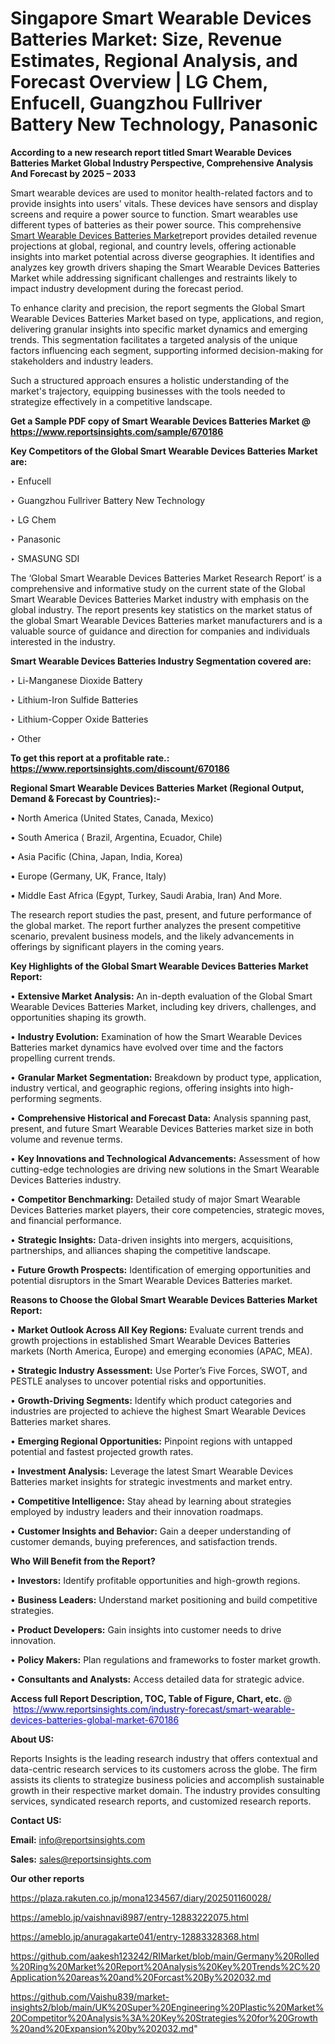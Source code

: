 # Singapore Smart Wearable Devices Batteries Market: Size, Revenue Estimates, Regional Analysis, and Forecast Overview | LG Chem, Enfucell, Guangzhou Fullriver Battery New Technology, Panasonic

<strong>According to a new research report titled Smart Wearable Devices Batteries Market Global Industry Perspective, Comprehensive Analysis And Forecast by 2025 – 2033</strong>

Smart wearable devices are used to monitor health-related factors and to provide insights into users' vitals. These devices have sensors and display screens and require a power source to function. Smart wearables use different types of batteries as their power source. This comprehensive <a href=https://www.reportsinsights.com/sample/670186>Smart Wearable Devices Batteries Market</a>report provides detailed revenue projections at global, regional, and country levels, offering actionable insights into market potential across diverse geographies. It identifies and analyzes key growth drivers shaping the Smart Wearable Devices Batteries Market while addressing significant challenges and restraints likely to impact industry development during the forecast period.

To enhance clarity and precision, the report segments the Global Smart Wearable Devices Batteries Market based on type, applications, and region, delivering granular insights into specific market dynamics and emerging trends. This segmentation facilitates a targeted analysis of the unique factors influencing each segment, supporting informed decision-making for stakeholders and industry leaders.

Such a structured approach ensures a holistic understanding of the market's trajectory, equipping businesses with the tools needed to strategize effectively in a competitive landscape.

<strong>Get a Sample PDF copy of Smart Wearable Devices Batteries Market </strong><strong>@<a href=https://www.reportsinsights.com/sample/670186 style=color:#0000ff;> https://www.reportsinsights.com/sample/670186</a></strong></font>

<strong>Key Competitors of the Global Smart Wearable Devices Batteries Market are:</strong>

‣ Enfucell

‣ Guangzhou Fullriver Battery New Technology

‣ LG Chem

‣ Panasonic

‣ SMASUNG SDI

The ‘Global Smart Wearable Devices Batteries Market Research Report’ is a comprehensive and informative study on the current state of the Global Smart Wearable Devices Batteries Market industry with emphasis on the global industry. The report presents key statistics on the market status of the global Smart Wearable Devices Batteries market manufacturers and is a valuable source of guidance and direction for companies and individuals interested in the industry.

<strong>Smart Wearable Devices Batteries Industry Segmentation covered are:</strong>

‣ Li-Manganese Dioxide Battery

‣ Lithium-Iron Sulfide Batteries

‣ Lithium-Copper Oxide Batteries

‣ Other

<strong>To get this report at a profitable rate.: <a href=https://www.reportsinsights.com/discount/670186 style=color:#0000ff;>https://www.reportsinsights.com/discount/670186</a></strong></font>

<strong>Regional Smart Wearable Devices Batteries Market (Regional Output, Demand &amp; Forecast by Countries):-</strong>

• North America (United States, Canada, Mexico)

• South America ( Brazil, Argentina, Ecuador, Chile)

• Asia Pacific (China, Japan, India, Korea)

• Europe (Germany, UK, France, Italy)

• Middle East Africa (Egypt, Turkey, Saudi Arabia, Iran) And More.

The research report studies the past, present, and future performance of the global market. The report further analyzes the present competitive scenario, prevalent business models, and the likely advancements in offerings by significant players in the coming years.

<strong>Key Highlights of the Global Smart Wearable Devices Batteries Market Report:</strong>

• <strong>Extensive Market Analysis:</strong> An in-depth evaluation of the Global Smart Wearable Devices Batteries Market, including key drivers, challenges, and opportunities shaping its growth.

• <strong>Industry Evolution:</strong> Examination of how the Smart Wearable Devices Batteries market dynamics have evolved over time and the factors propelling current trends.

• <strong>Granular Market Segmentation:</strong> Breakdown by product type, application, industry vertical, and geographic regions, offering insights into high-performing segments.

• <strong>Comprehensive Historical and Forecast Data:</strong> Analysis spanning past, present, and future Smart Wearable Devices Batteries market size in both volume and revenue terms.

• <strong>Key Innovations and Technological Advancements:</strong> Assessment of how cutting-edge technologies are driving new solutions in the Smart Wearable Devices Batteries industry.

• <strong>Competitor Benchmarking:</strong> Detailed study of major Smart Wearable Devices Batteries market players, their core competencies, strategic moves, and financial performance.

• <strong>Strategic Insights:</strong> Data-driven insights into mergers, acquisitions, partnerships, and alliances shaping the competitive landscape.

• <strong>Future Growth Prospects:</strong> Identification of emerging opportunities and potential disruptors in the Smart Wearable Devices Batteries market.

<strong>Reasons to Choose the Global Smart Wearable Devices Batteries Market Report:</strong>

• <strong>Market Outlook Across All Key Regions:</strong> Evaluate current trends and growth projections in established Smart Wearable Devices Batteries markets (North America, Europe) and emerging economies (APAC, MEA).

• <strong>Strategic Industry Assessment:</strong> Use Porter’s Five Forces, SWOT, and PESTLE analyses to uncover potential risks and opportunities.

• <strong>Growth-Driving Segments:</strong> Identify which product categories and industries are projected to achieve the highest Smart Wearable Devices Batteries market shares.

• <strong>Emerging Regional Opportunities:</strong> Pinpoint regions with untapped potential and fastest projected growth rates.

• <strong>Investment Analysis:</strong> Leverage the latest Smart Wearable Devices Batteries market insights for strategic investments and market entry.

• <strong>Competitive Intelligence:</strong> Stay ahead by learning about strategies employed by industry leaders and their innovation roadmaps.

• <strong>Customer Insights and Behavior:</strong> Gain a deeper understanding of customer demands, buying preferences, and satisfaction trends.

<strong>Who Will Benefit from the Report?</strong>

• <strong>Investors:</strong> Identify profitable opportunities and high-growth regions.

• <strong>Business Leaders:</strong> Understand market positioning and build competitive strategies.

• <strong>Product Developers:</strong> Gain insights into customer needs to drive innovation.

• <strong>Policy Makers:</strong> Plan regulations and frameworks to foster market growth.

• <strong>Consultants and Analysts:</strong> Access detailed data for strategic advice.
</ul>
<strong>Access full Report Description, TOC, Table of Figure, Chart, etc. </strong>@  <a href=https://www.reportsinsights.com/industry-forecast/smart-wearable-devices-batteries-global-market-670186 style=color:#0000ff;>https://www.reportsinsights.com/industry-forecast/smart-wearable-devices-batteries-global-market-670186</a></font>

<strong><strong>About US</strong>:</strong>

Reports Insights is the leading research industry that offers contextual and data-centric research services to its customers across the globe. The firm assists its clients to strategize business policies and accomplish sustainable growth in their respective market domain. The industry provides consulting services, syndicated research reports, and customized research reports.

<strong>Contact US:</strong>

<p class=""""><b>Email:</b> <a href=mailto:info@reportsinsights.com>info@reportsinsights.com</a></p>
<p class=""""><b>Sales:</b> <a href=mailto:sales@reportsinsights.com>sales@reportsinsights.com</a></p>

<strong>Our other reports</strong>

<a href=https://plaza.rakuten.co.jp/mona1234567/diary/202501160028/>https://plaza.rakuten.co.jp/mona1234567/diary/202501160028/</a>

<a href=https://ameblo.jp/vaishnavi8987/entry-12883222075.html>https://ameblo.jp/vaishnavi8987/entry-12883222075.html</a>

<a href=https://ameblo.jp/anuragakarte041/entry-12883328368.html>https://ameblo.jp/anuragakarte041/entry-12883328368.html</a>

<a href=https://github.com/aakesh123242/RIMarket/blob/main/Germany%20Rolled%20Ring%20Market%20Report%20Analysis%20Key%20Trends%2C%20Application%20areas%20and%20Forcast%20By%202032.md>https://github.com/aakesh123242/RIMarket/blob/main/Germany%20Rolled%20Ring%20Market%20Report%20Analysis%20Key%20Trends%2C%20Application%20areas%20and%20Forcast%20By%202032.md</a>

<a href=https://github.com/Vaishu839/market-insights2/blob/main/UK%20Super%20Engineering%20Plastic%20Market%20Competitor%20Analysis%3A%20Key%20Strategies%20for%20Growth%20and%20Expansion%20by%202032.md>https://github.com/Vaishu839/market-insights2/blob/main/UK%20Super%20Engineering%20Plastic%20Market%20Competitor%20Analysis%3A%20Key%20Strategies%20for%20Growth%20and%20Expansion%20by%202032.md</a>"
